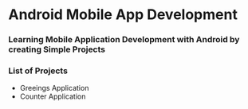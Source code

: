 # Android Mobile App Development 
### Learning Mobile Application Development with Android by creating Simple Projects
### List of Projects
- Greeings Application
- Counter Application
